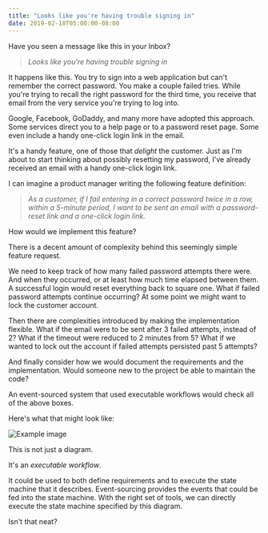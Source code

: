 ```yaml
---
title: "Looks like you're having trouble signing in"
date: 2019-02-18T05:00:00-08:00
---
```


Have you seen a message like this in your Inbox?

> _Looks like you're having trouble signing in_

It happens like this. You try to sign into a web application but can't remember the correct password. You make a couple failed tries. While you're trying to recall the right password for the third time, you receive that email from the very service you're trying to log into.

Google, Facebook, GoDaddy, and many more have adopted this approach. Some services direct you to a help page or to a password reset page. Some even include a handy one-click login link in the email.

It's a handy feature, one of those that _delight_ the customer. Just as I'm about to start thinking about possibly resetting my password, I've already received an email with a handy one-click login link.

I can imagine a product manager writing the following feature definition:

> _As a customer, if I fail entering in a correct password twice in a row, within a 5-minute period, I want to be sent an email with a password-reset link and a one-click login link._

How would we implement this feature?

There is a decent amount of complexity behind this seemingly simple feature request.

We need to keep track of how many failed password attempts there were. And when they occurred, or at least how much time elapsed between them. A successful login would reset everything back to square one. What if failed password attempts continue occurring? At some point we might want to lock the customer account.

Then there are complexities introduced by making the implementation flexible. What if the email were to be sent after 3 failed attempts, instead of 2? What if the timeout were reduced to 2 minutes from 5? What if we wanted to lock out the account if failed attempts persisted past 5 attempts?

And finally consider how we would document the requirements and the implementation. Would someone new to the project be able to maintain the code?

An event-sourced system that used executable workflows would check all of the above boxes.

Here's what that might look like:

![Example image](/images/articles/2019/02/19/trouble-signing-in.png)

This is not just a diagram.

It's an _executable workflow_.

It could be used to both define requirements and to execute the state machine that it describes. Event-sourcing provides the events that could be fed into the state machine. With the right set of tools, we can directly execute the state machine specified by this diagram.

Isn't that neat?
